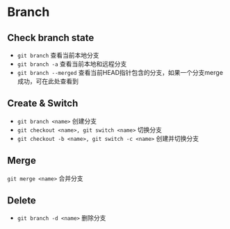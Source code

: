 # Branch

## Check branch state
* `git branch` 查看当前本地分支
* `git branch -a` 查看当前本地和远程分支
* `git branch --merged` 查看当前HEAD指针包含的分支，如果一个分支merge成功，可在此处查看到

## Create & Switch
* `git branch <name>` 创建分支
* `git checkout <name>, git switch <name>` 切换分支
* `git checkout -b <name>, git switch -c <name>` 创建并切换分支

## Merge
`git merge <name>` 合并分支

## Delete
* `git branch -d <name>` 删除分支
